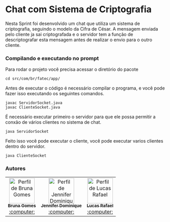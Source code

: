 # Chat com Sistema de Criptografia

Nesta Sprint foi desenvolvido um chat que utiliza um sistema de criptografia, seguindo o modelo da Cifra de César.
A mensagem enviada pelo cliente ja sai criptografada e o servidor tem a função de descriptografar esta mensagem antes de realizar o envio para o outro cliente.


### Compilando e executando no prompt
Para rodar o projeto você precisa acessar o diretório do pacote

```cd src/com/br/fatec/app/```

Antes de executar o código é necessário compilar o programa, e você pode fazer isso executando os seguintes comandos.<br>

```javac ServidorSocket.java```<br>
```javac ClienteSocket.java```

É necessário executar primeiro o servidor para que ele possa permitir a conxão de vários clientes no sistema de chat.

```java ServidorSocket```

Feito isso você pode executar o cliente, você pode executar varios clientes dentro do servidor.

```java ClienteSocket```


### Autores
<table>
<tr>
 <td align="center"><a href="https://github.com/littlebru"><img src="https://avatars3.githubusercontent.com/u/41810923?s=460&u=c2196ec3a4f76218d7b11bb2a9cf025d2d2e9fdc&v=4" width="80px;"  title="Perfil de Bruna Gomes"/><br /><sub><b>Bruna Gomes</b></sub></a><br /><a href="https://github.com/littlebru" title="Code">:computer:</a></td>
    <td align="center"><a href="https://github.com/JenniferDominique"><img src="https://avatars0.githubusercontent.com/u/51061097?s=460&u=1da8c819e69228edf6cc6a2b529d06f9121c0e62&v=4" width="80px;"  title="Perfil de Jennifer Dominique"/><br /><sub><b>Jennifer Dominique</b></sub></a><br /><a href="https://github.com/JenniferDominique" title="Code">:computer:</a></td>  
    <td align="center"><a href="https://github.com/lukaszrafaelb"><img src="https://avatars0.githubusercontent.com/u/61741099?s=460&u=785f0248ef722fe6789dad4731fe6aa3dd8dfd2b&v=4" width="80px;"  title="Perfil de Lucas Rafael"/><br /><sub><b>Lucas Rafael</b></sub></a><br /><a href="https://github.com/lukaszrafaelb" title="Code">:computer:</a></td>
   </tr>
</table>
